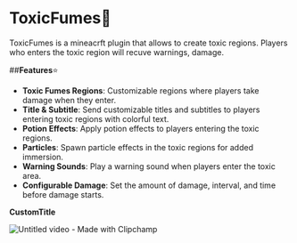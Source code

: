 # ToxicFumes🦠

ToxicFumes is a mineacrft plugin that allows to create toxic regions. Players who enters the toxic region will recuve warnings, damage.

##**Features**⭐

- **Toxic Fumes Regions**: Customizable regions where players take damage when they enter.
- **Title & Subtitle**: Send customizable titles and subtitles to players entering toxic regions with colorful text.
- **Potion Effects**: Apply potion effects to players entering the toxic regions.
- **Particles**: Spawn particle effects in the toxic regions for added immersion.
- **Warning Sounds**: Play a warning sound when players enter the toxic area.
- **Configurable Damage**: Set the amount of damage, interval, and time before damage starts.

**CustomTitle**

![Untitled video - Made with Clipchamp](https://github.com/user-attachments/assets/2e3b511d-e4a0-481d-a56e-d004a8fffe8d)
